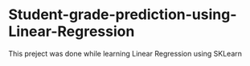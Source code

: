 # Student-grade-prediction-using-Linear-Regression
This preject was done while learning Linear Regression using SKLearn
